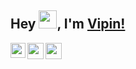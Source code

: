 ## Hey <img src="https://github.com/TheDudeThatCode/TheDudeThatCode/blob/master/Assets/Hi.gif" width="29px">, I'm [Vipin!](https://github.com/vipinbansal179) 

<a href="https://www.linkedin.com/in/vipin-bansal-280039159/">
  <img align="left" width="24px" src="https://cdn.jsdelivr.net/npm/simple-icons@v3/icons/linkedin.svg"  />
</a>
<a href="mailto:bansalvipin36@gmail.com">
  <img align="left" width="26px" src="https://cdn.jsdelivr.net/npm/simple-icons@v3/icons/gmail.svg" />
</a>
<a href="https://www.instagram.com/vipinbansal179/">
  <img align="left" width="26px" src="https://cdn.jsdelivr.net/npm/simple-icons@v3/icons/instagram.svg" />
</a>

<br />
<br />

